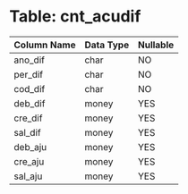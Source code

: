 # Table: cnt_acudif

| Column Name | Data Type | Nullable |
|-------------|-----------|----------|
| ano_dif | char | NO |
| per_dif | char | NO |
| cod_dif | char | NO |
| deb_dif | money | YES |
| cre_dif | money | YES |
| sal_dif | money | YES |
| deb_aju | money | YES |
| cre_aju | money | YES |
| sal_aju | money | YES |
